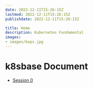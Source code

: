 ```yaml
---
date: 2022-12-11T15:26:15Z
lastmod: 2022-12-11T15:26:15Z
publishdate: 2022-12-11T15:26:15Z

title: Home
description: Kubernetes Fundamental
images:
- images/kops.jpg
---
```


# k8sbase Document
* [Session 0](https://k8sbase.ir/session0/)
